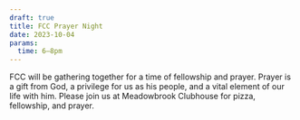 ```yaml
---
draft: true
title: FCC Prayer Night
date: 2023-10-04
params:
  time: 6–8pm
---
```


FCC will be gathering together for a time of fellowship and prayer. Prayer is a gift from God, a privilege for us as his people, and a vital element of our life with him. Please join us at Meadowbrook Clubhouse for pizza, fellowship, and prayer.

<!--more-->
